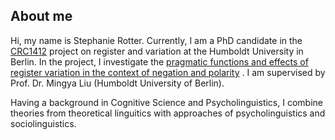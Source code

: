 ## About me

Hi, my name is Stephanie Rotter. Currently, I am a PhD candidate in the [CRC1412](https://sfb1412.hu-berlin.de/de/) project on register and variation at the Humboldt University in Berlin. In the project, I investigate the [pragmatic functions and effects of register variation in the context of negation and polarity](https://sfb1412.hu-berlin.de/projects/a07/) . I am supervised by Prof. Dr. Mingya Liu (Humboldt University of Berlin).

Having a background in Cognitive Science and Psycholinguistics, I combine theories from theoretical linguitics with approaches of psycholinguistics and sociolinguistics. 

